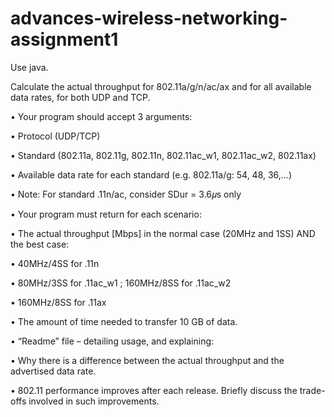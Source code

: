 # advances-wireless-networking-assignment1

Use java.

Calculate the actual throughput for 802.11a/g/n/ac/ax and for all available data rates, for both UDP and TCP.

• Your program should accept 3 arguments:

  • Protocol (UDP/TCP)
  
  • Standard (802.11a, 802.11g, 802.11n, 802.11ac_w1, 802.11ac_w2, 802.11ax)
  
  • Available data rate for each standard (e.g. 802.11a/g: 54, 48, 36,…)
  
  • Note: For standard .11n/ac, consider SDur = 3.6𝜇s only
  
• Your program must return for each scenario:

  • The actual throughput [Mbps] in the normal case (20MHz and 1SS) AND the best case:
  
   • 40MHz/4SS for .11n
   
   • 80MHz/3SS for .11ac_w1 ; 160MHz/8SS for .11ac_w2
   
   • 160MHz/8SS for .11ax
   
  • The amount of time needed to transfer 10 GB of data.
  
  
• “Readme” file – detailing usage, and explaining:

  • Why there is a difference between the actual throughput and the advertised data rate.
  
  • 802.11 performance improves after each release. Briefly discuss the trade-offs involved in such improvements.
  
